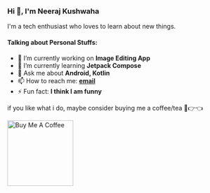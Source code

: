 ### Hi 👋, I'm Neeraj Kushwaha
I'm a tech enthusiast who loves to learn about new things.

#### Talking about Personal Stuffs:

- 🔭 I’m currently working on **Image Editing App**
- 🌱 I’m currently learning **Jetpack Compose**
- 💬 Ask me about **Android, Kotlin**
- 📫 How to reach me: **[email](neeraj001233@gamil.com)**
- ⚡ Fun fact: **I think I am funny**


if you like what i do, maybe consider buying me a coffee/tea 🥺👉👈

<a href="https://www.buymeacoffee.com/neerajin" target="_blank"><img src="https://cdn.buymeacoffee.com/buttons/v2/default-red.png" alt="Buy Me A Coffee" width="150" ></a>

